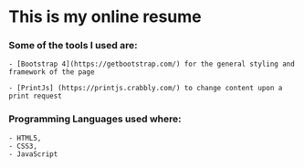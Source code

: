 # This is my online resume

### Some of the tools I used are:
    - [Bootstrap 4](https://getbootstrap.com/) for the general styling and framework of the page
        
    - [PrintJs] (https://printjs.crabbly.com/) to change content upon a print request
        
### Programming Languages used where:     
    - HTML5, 
    - CSS3, 
    - JavaScript
